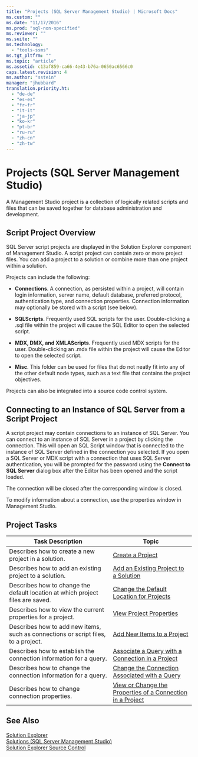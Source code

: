 ```yaml
---
title: "Projects (SQL Server Management Studio) | Microsoft Docs"
ms.custom: ""
ms.date: "11/17/2016"
ms.prod: "sql-non-specified"
ms.reviewer: ""
ms.suite: ""
ms.technology: 
  - "tools-ssms"
ms.tgt_pltfrm: ""
ms.topic: "article"
ms.assetid: c13af859-ca66-4e43-b76a-0650ac6566c0
caps.latest.revision: 4
ms.author: "sstein"
manager: "jhubbard"
translation.priority.ht: 
  - "de-de"
  - "es-es"
  - "fr-fr"
  - "it-it"
  - "ja-jp"
  - "ko-kr"
  - "pt-br"
  - "ru-ru"
  - "zh-cn"
  - "zh-tw"
---
```

# Projects (SQL Server Management Studio)
A Management Studio project is a collection of logically related scripts and files that can be saved together for database administration and development.  
  
## Script Project Overview  
SQL Server script projects are displayed in the Solution Explorer component of Management Studio. A script project can contain zero or more project files. You can add a project to a solution or combine more than one project within a solution.  
  
Projects can include the following:  
  
-   **Connections**. A connection, as persisted within a project, will contain login information, server name, default database, preferred protocol, authentication type, and connection properties. Connection information may optionally be stored with a script (see below).  
  
-   **SQLScripts**. Frequently used SQL scripts for the user. Double-clicking a .sql file within the project will cause the SQL Editor to open the selected script.  
  
-   **MDX, DMX, and XMLAScripts**. Frequently used MDX scripts for the user. Double-clicking an .mdx file within the project will cause the Editor to open the selected script.  
  
-   **Misc**. This folder can be used for files that do not neatly fit into any of the other default node types, such as a text file that contains the project objectives.  
  
Projects can also be integrated into a source code control system.  
  
## Connecting to an Instance of SQL Server from a Script Project  
A script project may contain connections to an instance of SQL Server. You can connect to an instance of SQL Server in a project by clicking the connection. This will open an SQL Script window that is connected to the instance of SQL Server defined in the connection you selected. If you open a SQL Server or MDX script with a connection that uses SQL Server authentication, you will be prompted for the password using the **Connect to SQL Server** dialog box after the Editor has been opened and the script loaded.  
  
The connection will be closed after the corresponding window is closed.  
  
To modify information about a connection, use the properties window in Management Studio.  
  
## Project Tasks  
  
|Task Description|Topic|  
|--------------------|---------|  
|Describes how to create a new project in a solution.|[Create a Project](../ssms/create-a-project.md)|  
|Describes how to add an existing project to a solution.|[Add an Existing Project to a Solution](../ssms/add-an-existing-project-to-a-solution.md)|  
|Describes how to change the default location at which project files are saved.|[Change the Default Location for Projects](../ssms/change-the-default-location-for-projects.md)|  
|Describes how to view the current properties for a project.|[View Project Properties](../ssms/view-project-properties.md)|  
|Describes how to add new items, such as connections or script files, to a project.|[Add New Items to a Project](../ssms/add-new-items-to-a-project.md)|  
|Describes how to establish the connection information for a query.|[Associate a Query with a Connection in a Project](../ssms/associate-a-query-with-a-connection-in-a-project.md)|  
|Describes how to change the connection information for a query.|[Change the Connection Associated with a Query](../ssms/change-the-connection-associated-with-a-query.md)|  
|Describes how to change connection properties.|[View or Change the Properties of a Connection in a Project](../ssms/view-or-change-the-properties-of-a-connection-in-a-project.md)|  
  
## See Also  
[Solution Explorer](../ssms/solution-explorer.md)  
[Solutions &#40;SQL Server Management Studio&#41;](../ssms/solutions--sql-server-management-studio-.md)  
[Solution Explorer Source Control](https://msdn.microsoft.com/en-us/library/ms173879.aspx)  
  
